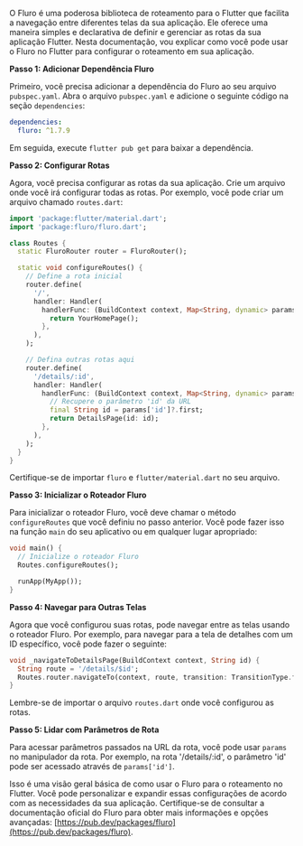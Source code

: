 O Fluro é uma poderosa biblioteca de roteamento para o Flutter que facilita a navegação entre diferentes telas da sua aplicação. Ele oferece uma maneira simples e declarativa de definir e gerenciar as rotas da sua aplicação Flutter. Nesta documentação, vou explicar como você pode usar o Fluro no Flutter para configurar o roteamento em sua aplicação.

**Passo 1: Adicionar Dependência Fluro**

Primeiro, você precisa adicionar a dependência do Fluro ao seu arquivo `pubspec.yaml`. Abra o arquivo `pubspec.yaml` e adicione o seguinte código na seção `dependencies`:

```yaml
dependencies:
  fluro: ^1.7.9
```

Em seguida, execute `flutter pub get` para baixar a dependência.

**Passo 2: Configurar Rotas**

Agora, você precisa configurar as rotas da sua aplicação. Crie um arquivo onde você irá configurar todas as rotas. Por exemplo, você pode criar um arquivo chamado `routes.dart`:

```dart
import 'package:flutter/material.dart';
import 'package:fluro/fluro.dart';

class Routes {
  static FluroRouter router = FluroRouter();

  static void configureRoutes() {
    // Define a rota inicial
    router.define(
      '/',
      handler: Handler(
        handlerFunc: (BuildContext context, Map<String, dynamic> params) {
          return YourHomePage();
        },
      ),
    );

    // Defina outras rotas aqui
    router.define(
      '/details/:id',
      handler: Handler(
        handlerFunc: (BuildContext context, Map<String, dynamic> params) {
          // Recupere o parâmetro 'id' da URL
          final String id = params['id']?.first;
          return DetailsPage(id: id);
        },
      ),
    );
  }
}
```

Certifique-se de importar `fluro` e `flutter/material.dart` no seu arquivo.

**Passo 3: Inicializar o Roteador Fluro**

Para inicializar o roteador Fluro, você deve chamar o método `configureRoutes` que você definiu no passo anterior. Você pode fazer isso na função `main` do seu aplicativo ou em qualquer lugar apropriado:

```dart
void main() {
  // Inicialize o roteador Fluro
  Routes.configureRoutes();

  runApp(MyApp());
}
```

**Passo 4: Navegar para Outras Telas**

Agora que você configurou suas rotas, pode navegar entre as telas usando o roteador Fluro. Por exemplo, para navegar para a tela de detalhes com um ID específico, você pode fazer o seguinte:

```dart
void _navigateToDetailsPage(BuildContext context, String id) {
  String route = '/details/$id';
  Routes.router.navigateTo(context, route, transition: TransitionType.fadeIn);
}
```

Lembre-se de importar o arquivo `routes.dart` onde você configurou as rotas.

**Passo 5: Lidar com Parâmetros de Rota**

Para acessar parâmetros passados na URL da rota, você pode usar `params` no manipulador da rota. Por exemplo, na rota '/details/:id', o parâmetro 'id' pode ser acessado através de `params['id']`.

Isso é uma visão geral básica de como usar o Fluro para o roteamento no Flutter. Você pode personalizar e expandir essas configurações de acordo com as necessidades da sua aplicação. Certifique-se de consultar a documentação oficial do Fluro para obter mais informações e opções avançadas: [https://pub.dev/packages/fluro](https://pub.dev/packages/fluro).
